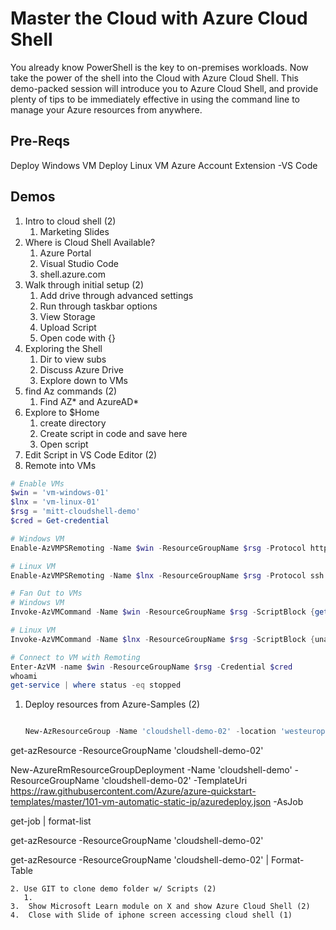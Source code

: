 # Master the Cloud with Azure Cloud Shell

You already know PowerShell is the key to on-premises workloads. Now take the power of the shell into the Cloud with Azure Cloud Shell. This demo-packed session will introduce you to Azure Cloud Shell, and provide plenty of tips to be immediately effective in using the command line to manage your Azure resources from anywhere.

## Pre-Reqs

Deploy Windows VM
Deploy Linux VM
Azure Account Extension -VS Code
## Demos

1. Intro to cloud shell (2)
   1. Marketing Slides
2. Where is Cloud Shell Available?
   1. Azure Portal
   2. Visual Studio Code
   3. shell.azure.com
3. Walk through initial setup (2)
   1. Add drive through advanced settings
   2. Run through taskbar options
   3. View Storage
   4. Upload Script
   5. Open code with {}
4. Exploring the Shell
   1. Dir to view subs
   2. Discuss Azure Drive
   3. Explore down to VMs
5. find Az commands (2)
   1. Find AZ* and AzureAD*
6. Explore to $Home
   1. create directory
   2. Create script in code and save here
   3. Open script
7. Edit Script in VS Code Editor (2)
8. Remote into VMs

```PowerShell
# Enable VMs
$win = 'vm-windows-01'
$lnx = 'vm-linux-01'
$rsg = 'mitt-cloudshell-demo'
$cred = Get-credential

# Windows VM
Enable-AzVMPSRemoting -Name $win -ResourceGroupName $rsg -Protocol https -OsType Windows

# Linux VM
Enable-AzVMPSRemoting -Name $lnx -ResourceGroupName $rsg -Protocol ssh -OsType Linux

# Fan Out to VMs
# Windows VM
Invoke-AzVMCommand -Name $win -ResourceGroupName $rsg -ScriptBlock {get-service win*} -Credential $cred

# Linux VM
Invoke-AzVMCommand -Name $lnx -ResourceGroupName $rsg -ScriptBlock {uname -a} -UserName michael -KeyFilePath /home/michael/.ssh/id_rsa

# Connect to VM with Remoting
Enter-AzVM -name $win -ResourceGroupName $rsg -Credential $cred
whoami
get-service | where status -eq stopped
```

1. Deploy resources from Azure-Samples (2)
   ```PowerShell

   New-AzResourceGroup -Name 'cloudshell-demo-02' -location 'westeurope'

get-azResource -ResourceGroupName 'cloudshell-demo-02'

New-AzureRmResourceGroupDeployment -Name 'cloudshell-demo' -ResourceGroupName 'cloudshell-demo-02' -TemplateUri https://raw.githubusercontent.com/Azure/azure-quickstart-templates/master/101-vm-automatic-static-ip/azuredeploy.json   -AsJob

get-job | format-list

get-azResource -ResourceGroupName 'cloudshell-demo-02'

get-azResource -ResourceGroupName 'cloudshell-demo-02' | Format-Table
```
2. Use GIT to clone demo folder w/ Scripts (2)
   1. 
3.  Show Microsoft Learn module on X and show Azure Cloud Shell (2)
4.  Close with Slide of iphone screen accessing cloud shell (1)
